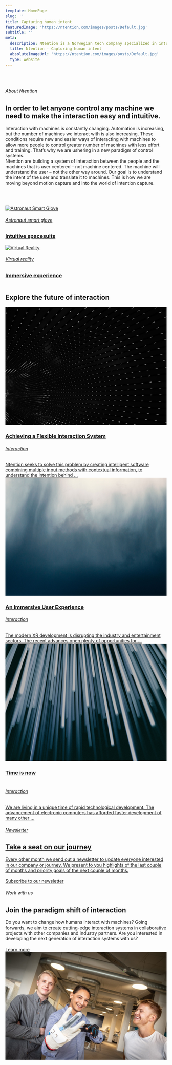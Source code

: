 ```yaml
---
template: HomePage
slug: ''
title: Capturing human intent
featuredImage: 'https://ntention.com/images/posts/Default.jpg'
subtitle: ''
meta:
  description: Ntention is a Norwegian tech company specialized in intuitive interaction systems. In order to let anyone control any machine we need to make the interaction easy and intuitive. In short time the company has developed groundbreaking technology for use of hand gestures in VR for the construction industry and has an on-going research project with NASA partners for developing interaction systems in next-generation spacesuits.
  title: Ntention - Capturing human intent
  absoluteImageUrl: 'https://ntention.com/images/posts/Default.jpg'
  type: website
---
```



&nbsp;
<div class="row">
  <div class="column"><h6>
About Ntention </h6><h2>
In order to let anyone control any machine we need to make the interaction easy and intuitive.</h2>
</div>
<div class="column"></div>
</div>

<div class="row">
  <div class="column">
  Interaction with machines is constantly changing. Automation is increasing, but the number of machines we interact with is also increasing. These conditions require new and easier ways of interacting with machines to allow more people to control greater number of machines with less effort and training. That’s why we are ushering in a new paradigm of control systems.
</div>
<div class="column">Ntention are building a system of interaction between the people and the machines that is user centered – not machine centered. The machine will understand the user – not the other way around. Our goal is to understand the intent of the user and translate it to machines. This is how we are moving beyond motion capture and into the world of intention capture.</div>
</div>
&nbsp;

&nbsp;

<div class="row">
  <div class="column">
    <div class="container hover-image full-mobile"><a href="/posts/astronaut-smart-glove/">
      <img src="/images/technology/Astronautglove-showcase.jpg" alt="Astronaut Smart Glove">
      <div class="text-block">
        <h6>Astronaut smart glove</h6>
        <h3>Intuitive spacesuits</h3>
      </div>
      </a>
    </div>
</div>
<div class="column">
    <div class="container hover-image full-mobile"><a href="/technology/virtual-reality">
      <img src="/images/technology/VR-showcase.jpg" alt="Virtual Reality">
      <div class="text-block">
        <h6>Virtual reality</h6>
        <h3>Immersive experience</h3>
      </div>
      </a>
    </div>
</div>
</div>


<div class="row section space-100t">
<h2>Explore the future of interaction</h2>
 <div class="column3">
 <div class="PostCard">
        <a href="/posts/achieving-a-flexible-interaction-system/" class="PostCard">
        <div class="home-image relative">
        <img src="images/Flexible-interaction-system.jpg" alt="Flexible interaction system">
        </div>
        <div class="home-content">
            <div class="home-title">
            <h3>Achieving a Flexible Interaction System</h3>
            </div>
            <h6>Interaction</h6>
        <div class="PostCard--Excerpt">
        Ntention seeks to solve this problem by creating intelligent software combining multiple input methods with contextual information, to understand the intention behind ...
        </div>
        </div>
</div>
</div>
<div class="column3">
<div class="PostCard">
       <a href="/posts/an-immersive-user-experience/" class="PostCard">
       <div class="home-image relative">
       <img src="images/An-immersive-user-experience.jpg" alt="An immersive user experience">
       </div>
       <div class="home-content">
           <div class="home-title">
           <h3>An Immersive User Experience</h3>
           </div>
           <h6>Interaction</h6>
       <div class="PostCard--Excerpt">
       The modern XR development is disrupting the industry and entertainment sectors. The recent advances open plenty of opportunities for ...
       </div>
       </div>
</div>
</div>
<div class="column3">
<div class="PostCard">
       <a href="/posts/intuitive-interaction-why-the-time-is-now/" class="PostCard">
       <div class="home-image relative">
       <img src="images/Time-is-now.jpg" alt="Time is now">
       </div>
       <div class="home-content">
           <div class="home-title">
           <h3>Time is now <br> </br></h3>
           </div>
           <h6>Interaction</h6>
       <div class="PostCard--Excerpt">
       We are living in a unique time of rapid technological development. The advancement of electronic computers has afforded faster development of many other ...
       </div>
       </div>
</div>
</div>
</div>


<div class="row section">
 <div class="column">
    <div class="full-width">
        <h6>Newsletter</h6><h2>Take a seat on our journey</h2>Every other month we send out a newsletter to update everyone interested in our company or journey. We present to you highlights of the last couple of months and priority goals of the next couple of months.<br><br>
        <a class="button" href="/subscribe">Subscribe to our newsletter</a>
    </div>
<div class="column"></div>
</div>
</div>

<div class="row space-100t space-100b reverse">
  <div class="column">
        <h6>Work with us</h6>
        <h2>Join the paradigm shift of interaction</h2>
        Do you want to change how humans interact with machines? Going forwards, we aim to create cutting-edge interaction systems in collaborative projects with other companies and industry partners. Are you interested in developing the next generation of interaction systems with us?<br><br>
        <a class="button" href="/career">Learn more</a>
    </div>
<div class="column">
    <div class="full-mobile">
      <img src="images/Technology.jpg" alt="Work with us">
    </div>
</div>
</div>
